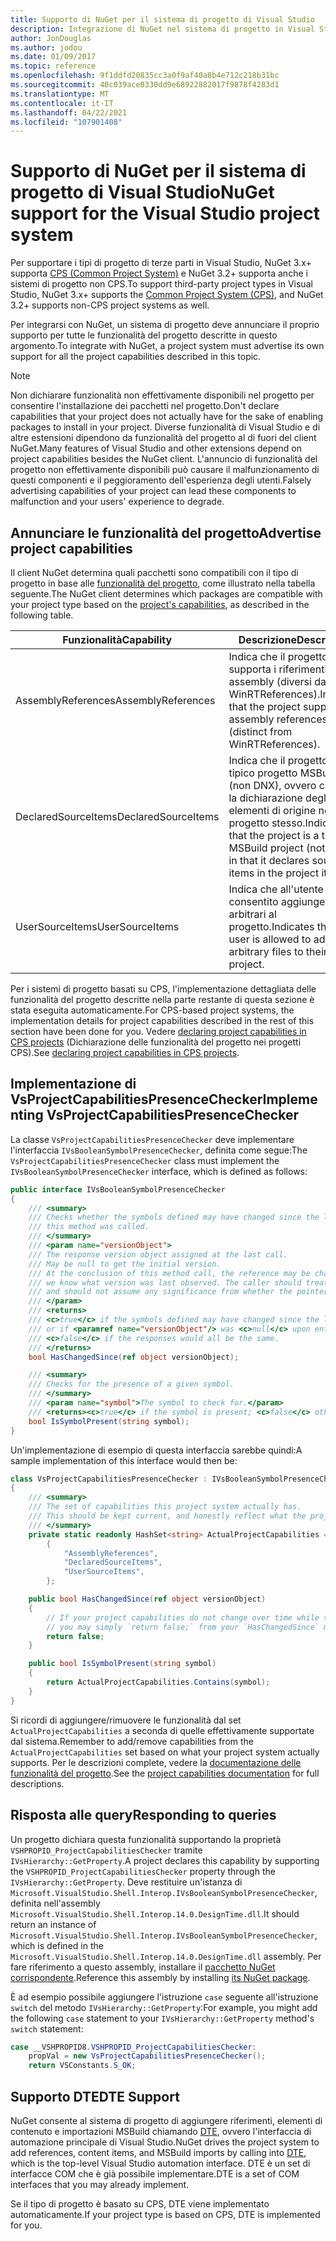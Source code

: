 ```yaml
---
title: Supporto di NuGet per il sistema di progetto di Visual Studio
description: Integrazione di NuGet nel sistema di progetto in Visual Studio per i tipi di progetto di terze parti.
author: JonDouglas
ms.author: jodou
ms.date: 01/09/2017
ms.topic: reference
ms.openlocfilehash: 9f1ddfd20835cc3a0f9af40a8b4e712c218b31bc
ms.sourcegitcommit: 40c039ace0330dd9e68922882017f9878f4283d1
ms.translationtype: MT
ms.contentlocale: it-IT
ms.lasthandoff: 04/22/2021
ms.locfileid: "107901408"
---
```

# <a name="nuget-support-for-the-visual-studio-project-system"></a><span data-ttu-id="04092-103">Supporto di NuGet per il sistema di progetto di Visual Studio</span><span class="sxs-lookup"><span data-stu-id="04092-103">NuGet support for the Visual Studio project system</span></span>

<span data-ttu-id="04092-104">Per supportare i tipi di progetto di terze parti in Visual Studio, NuGet 3.x+ supporta [CPS (Common Project System)](https://github.com/Microsoft/VSProjectSystem/blob/master/doc/overview/intro.md) e NuGet 3.2+ supporta anche i sistemi di progetto non CPS.</span><span class="sxs-lookup"><span data-stu-id="04092-104">To support third-party project types in Visual Studio, NuGet 3.x+ supports the [Common Project System (CPS)](https://github.com/Microsoft/VSProjectSystem/blob/master/doc/overview/intro.md), and NuGet 3.2+ supports non-CPS project systems as well.</span></span>

<span data-ttu-id="04092-105">Per integrarsi con NuGet, un sistema di progetto deve annunciare il proprio supporto per tutte le funzionalità del progetto descritte in questo argomento.</span><span class="sxs-lookup"><span data-stu-id="04092-105">To integrate with NuGet, a project system must advertise its own support for all the project capabilities described in this topic.</span></span>

> [!Note]
> <span data-ttu-id="04092-106">Non dichiarare funzionalità non effettivamente disponibili nel progetto per consentire l'installazione dei pacchetti nel progetto.</span><span class="sxs-lookup"><span data-stu-id="04092-106">Don't declare capabilities that your project does not actually have for the sake of enabling packages to install in your project.</span></span> <span data-ttu-id="04092-107">Diverse funzionalità di Visual Studio e di altre estensioni dipendono da funzionalità del progetto al di fuori del client NuGet.</span><span class="sxs-lookup"><span data-stu-id="04092-107">Many features of Visual Studio and other extensions depend on project capabilities besides the NuGet client.</span></span> <span data-ttu-id="04092-108">L'annuncio di funzionalità del progetto non effettivamente disponibili può causare il malfunzionamento di questi componenti e il peggioramento dell'esperienza degli utenti.</span><span class="sxs-lookup"><span data-stu-id="04092-108">Falsely advertising capabilities of your project can lead these components to malfunction and your users' experience to degrade.</span></span>

## <a name="advertise-project-capabilities"></a><span data-ttu-id="04092-109">Annunciare le funzionalità del progetto</span><span class="sxs-lookup"><span data-stu-id="04092-109">Advertise project capabilities</span></span>

<span data-ttu-id="04092-110">Il client NuGet determina quali pacchetti sono compatibili con il tipo di progetto in base alle [funzionalità del progetto](https://github.com/Microsoft/VSProjectSystem/blob/master/doc/overview/about_project_capabilities.md), come illustrato nella tabella seguente.</span><span class="sxs-lookup"><span data-stu-id="04092-110">The NuGet client determines which packages are compatible with your project type based on the [project's capabilities](https://github.com/Microsoft/VSProjectSystem/blob/master/doc/overview/about_project_capabilities.md), as described in the following table.</span></span>

| <span data-ttu-id="04092-111">Funzionalità</span><span class="sxs-lookup"><span data-stu-id="04092-111">Capability</span></span> | <span data-ttu-id="04092-112">Descrizione</span><span class="sxs-lookup"><span data-stu-id="04092-112">Description</span></span> |
| --- | --- |
| <span data-ttu-id="04092-113">AssemblyReferences</span><span class="sxs-lookup"><span data-stu-id="04092-113">AssemblyReferences</span></span> | <span data-ttu-id="04092-114">Indica che il progetto supporta i riferimenti ad assembly (diversi da WinRTReferences).</span><span class="sxs-lookup"><span data-stu-id="04092-114">Indicates that the project supports assembly references (distinct from WinRTReferences).</span></span> |
| <span data-ttu-id="04092-115">DeclaredSourceItems</span><span class="sxs-lookup"><span data-stu-id="04092-115">DeclaredSourceItems</span></span> | <span data-ttu-id="04092-116">Indica che il progetto è un tipico progetto MSBuild (non DNX), ovvero contiene la dichiarazione degli elementi di origine nel progetto stesso.</span><span class="sxs-lookup"><span data-stu-id="04092-116">Indicates that the project is a typical MSBuild project (not DNX) in that it declares source items in the project itself.</span></span> |
| <span data-ttu-id="04092-117">UserSourceItems</span><span class="sxs-lookup"><span data-stu-id="04092-117">UserSourceItems</span></span>|<span data-ttu-id="04092-118">Indica che all'utente è consentito aggiungere file arbitrari al progetto.</span><span class="sxs-lookup"><span data-stu-id="04092-118">Indicates that the user is allowed to add arbitrary files to their project.</span></span> |

<span data-ttu-id="04092-119">Per i sistemi di progetto basati su CPS, l'implementazione dettagliata delle funzionalità del progetto descritte nella parte restante di questa sezione è stata eseguita automaticamente.</span><span class="sxs-lookup"><span data-stu-id="04092-119">For CPS-based project systems, the implementation details for project capabilities described in the rest of this section have been done for you.</span></span> <span data-ttu-id="04092-120">Vedere [declaring project capabilities in CPS projects](https://github.com/Microsoft/VSProjectSystem/blob/master/doc/overview/about_project_capabilities.md#how-to-declare-project-capabilities-in-your-project) (Dichiarazione delle funzionalità del progetto nei progetti CPS).</span><span class="sxs-lookup"><span data-stu-id="04092-120">See [declaring project capabilities in CPS projects](https://github.com/Microsoft/VSProjectSystem/blob/master/doc/overview/about_project_capabilities.md#how-to-declare-project-capabilities-in-your-project).</span></span>

## <a name="implementing-vsprojectcapabilitiespresencechecker"></a><span data-ttu-id="04092-121">Implementazione di VsProjectCapabilitiesPresenceChecker</span><span class="sxs-lookup"><span data-stu-id="04092-121">Implementing VsProjectCapabilitiesPresenceChecker</span></span>

<span data-ttu-id="04092-122">La classe `VsProjectCapabilitiesPresenceChecker` deve implementare l'interfaccia `IVsBooleanSymbolPresenceChecker`, definita come segue:</span><span class="sxs-lookup"><span data-stu-id="04092-122">The `VsProjectCapabilitiesPresenceChecker` class must implement the `IVsBooleanSymbolPresenceChecker` interface, which is defined as follows:</span></span>

```cs
public interface IVsBooleanSymbolPresenceChecker
{
    /// <summary>
    /// Checks whether the symbols defined may have changed since the last time
    /// this method was called.
    /// </summary>
    /// <param name="versionObject">
    /// The response version object assigned at the last call.
    /// May be null to get the initial version.
    /// At the conclusion of this method call, the reference may be changed so that on a subsequent call
    /// we know what version was last observed. The caller should treat this value as an opaque object,
    /// and should not assume any significance from whether the pointer changed or not.
    /// </param>
    /// <returns>
    /// <c>true</c> if the symbols defined may have changed since the last call to this method
    /// or if <paramref name="versionObject"/> was <c>null</c> upon entering this method.
    /// <c>false</c> if the responses would all be the same.
    /// </returns>
    bool HasChangedSince(ref object versionObject);

    /// <summary>
    /// Checks for the presence of a given symbol.
    /// </summary>
    /// <param name="symbol">The symbol to check for.</param>
    /// <returns><c>true</c> if the symbol is present; <c>false</c> otherwise.</returns>
    bool IsSymbolPresent(string symbol);
}
```

<span data-ttu-id="04092-123">Un'implementazione di esempio di questa interfaccia sarebbe quindi:</span><span class="sxs-lookup"><span data-stu-id="04092-123">A sample implementation of this interface would then be:</span></span>

```cs
class VsProjectCapabilitiesPresenceChecker : IVsBooleanSymbolPresenceChecker
{
    /// <summary>
    /// The set of capabilities this project system actually has.
    /// This should be kept current, and honestly reflect what the project can do.
    /// </summary>
    private static readonly HashSet<string> ActualProjectCapabilities = new HashSet<string>(StringComparer.OrdinalIgnoreCase)
        {
            "AssemblyReferences",
            "DeclaredSourceItems",
            "UserSourceItems",
        };

    public bool HasChangedSince(ref object versionObject)
    {
        // If your project capabilities do not change over time while the project is open,
        // you may simply `return false;` from your `HasChangedSince` method.
        return false;
    }

    public bool IsSymbolPresent(string symbol)
    {
        return ActualProjectCapabilities.Contains(symbol);
    }
}
```

<span data-ttu-id="04092-124">Si ricordi di aggiungere/rimuovere le funzionalità dal set `ActualProjectCapabilities` a seconda di quelle effettivamente supportate dal sistema.</span><span class="sxs-lookup"><span data-stu-id="04092-124">Remember to add/remove capabilities from the `ActualProjectCapabilities` set based on what your project system actually supports.</span></span> <span data-ttu-id="04092-125">Per le descrizioni complete, vedere la [documentazione delle funzionalità del progetto](https://github.com/Microsoft/VSProjectSystem/blob/master/doc/overview/project_capabilities.md).</span><span class="sxs-lookup"><span data-stu-id="04092-125">See the [project capabilities documentation](https://github.com/Microsoft/VSProjectSystem/blob/master/doc/overview/project_capabilities.md) for full descriptions.</span></span>

## <a name="responding-to-queries"></a><span data-ttu-id="04092-126">Risposta alle query</span><span class="sxs-lookup"><span data-stu-id="04092-126">Responding to queries</span></span>

<span data-ttu-id="04092-127">Un progetto dichiara questa funzionalità supportando la proprietà `VSHPROPID_ProjectCapabilitiesChecker` tramite `IVsHierarchy::GetProperty`.</span><span class="sxs-lookup"><span data-stu-id="04092-127">A project declares this capability by supporting the  `VSHPROPID_ProjectCapabilitiesChecker` property through the `IVsHierarchy::GetProperty`.</span></span> <span data-ttu-id="04092-128">Deve restituire un'istanza di `Microsoft.VisualStudio.Shell.Interop.IVsBooleanSymbolPresenceChecker`, definita nell'assembly `Microsoft.VisualStudio.Shell.Interop.14.0.DesignTime.dll`.</span><span class="sxs-lookup"><span data-stu-id="04092-128">It should return an instance of `Microsoft.VisualStudio.Shell.Interop.IVsBooleanSymbolPresenceChecker`, which is defined in the `Microsoft.VisualStudio.Shell.Interop.14.0.DesignTime.dll` assembly.</span></span> <span data-ttu-id="04092-129">Per fare riferimento a questo assembly, installare il [pacchetto NuGet corrispondente](https://www.nuget.org/packages/Microsoft.VisualStudio.Shell.Interop.14.0.DesignTime).</span><span class="sxs-lookup"><span data-stu-id="04092-129">Reference this assembly by installing [its NuGet package](https://www.nuget.org/packages/Microsoft.VisualStudio.Shell.Interop.14.0.DesignTime).</span></span>

<span data-ttu-id="04092-130">È ad esempio possibile aggiungere l'istruzione `case` seguente all'istruzione `switch` del metodo `IVsHierarchy::GetProperty`:</span><span class="sxs-lookup"><span data-stu-id="04092-130">For example, you might add the following `case` statement to your `IVsHierarchy::GetProperty` method's `switch` statement:</span></span>

```cs
case __VSHPROPID8.VSHPROPID_ProjectCapabilitiesChecker:
    propVal = new VsProjectCapabilitiesPresenceChecker();
    return VSConstants.S_OK;
```

## <a name="dte-support"></a><span data-ttu-id="04092-131">Supporto DTE</span><span class="sxs-lookup"><span data-stu-id="04092-131">DTE Support</span></span>

<span data-ttu-id="04092-132">NuGet consente al sistema di progetto di aggiungere riferimenti, elementi di contenuto e importazioni MSBuild chiamando [DTE](/dotnet/api/envdte.dte), ovvero l'interfaccia di automazione principale di Visual Studio.</span><span class="sxs-lookup"><span data-stu-id="04092-132">NuGet drives the project system to add references, content items, and MSBuild imports by calling into [DTE](/dotnet/api/envdte.dte), which is the top-level Visual Studio automation interface.</span></span> <span data-ttu-id="04092-133">DTE è un set di interfacce COM che è già possibile implementare.</span><span class="sxs-lookup"><span data-stu-id="04092-133">DTE is a set of COM interfaces that you may already implement.</span></span>

<span data-ttu-id="04092-134">Se il tipo di progetto è basato su CPS, DTE viene implementato automaticamente.</span><span class="sxs-lookup"><span data-stu-id="04092-134">If your project type is based on CPS, DTE is implemented for you.</span></span>
